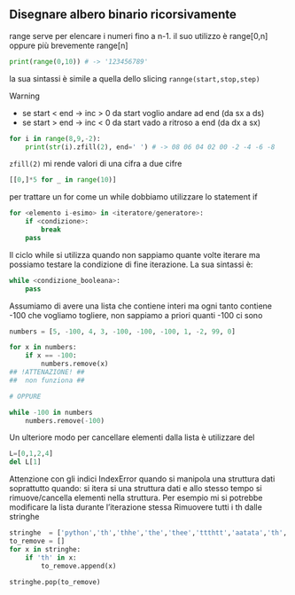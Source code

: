 ## Disegnare albero binario ricorsivamente

range serve per elencare i numeri fino a n-1. il suo utilizzo è range[0,n] oppure più brevemente range[n]
```python
print(range(0,10)) # -> '123456789'
```
la sua sintassi è simile a quella dello slicing `rannge(start,stop,step)`

> [!WARNING]
> - se start < end → inc > 0 da start voglio andare ad end (da sx a ds)
> - se start > end → inc < 0 da start vado a ritroso a end (da dx a sx)

```python
for i in range(8,9,-2):
	print(str(i).zfill(2), end=' ') # -> 08 06 04 02 00 ‐2 ‐4 ‐6 ‐8

```

`zfill(2)` mi rende valori di una cifra a due cifre

```python
[[0,]*5 for _ in range(10)]
```

per trattare un for come un while dobbiamo utilizzare lo statement if

```python
for <elemento i-esimo> in <iteratore/generatore>:
	if <condizione>:
		break
	pass
```

Il ciclo while si utilizza quando non sappiamo quante volte iterare ma possiamo testare la condizione di fine iterazione.
La sua sintassi è:

```python
while <condizione_booleana>:
	pass
```

Assumiamo di avere una lista che contiene interi ma ogni tanto contiene -100 che vogliamo togliere, non sappiamo a priori quanti -100 ci sono
```python
numbers = [5, -100, 4, 3, -100, -100, -100, 1, -2, 99, 0]

for x in numbers:
	if x == -100:
		numbers.remove(x)
## !ATTENAZIONE! ##
##  non funziona ##

# OPPURE

while -100 in numbers
	numbers.remove(-100)
```

Un ulteriore modo per cancellare elementi dalla lista è utilizzare del
```python
L=[0,1,2,4]
del L[1]
```

Attenzione con gli indici IndexError quando si manipola una struttura dati soprattutto quando: si itera si una struttura dati e allo stesso tempo si rimuove/cancella elementi nella struttura. Per esempio mi si potrebbe modificare la lista durante l’iterazione stessa
Rimuovere tutti i th dalle stringhe
```python
stringhe  = ['python','th','thhe','the','thee','ttthtt','aatata','th','pippoth','the show']
to_remove = []
for x in stringhe:
	if 'th' in x:
		to_remove.append(x)

stringhe.pop(to_remove)
```

